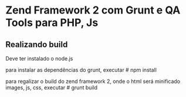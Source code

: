 Zend Framework 2 com Grunt e QA Tools para PHP, Js
==================================================

Realizando build
------------
Deve ter instalado o node.js

para instalar as dependências do grunt, executar
\# npm install

para regalizar o build do zend framework 2, onde o html será minificado images, js, css, executar
\# grunt build


